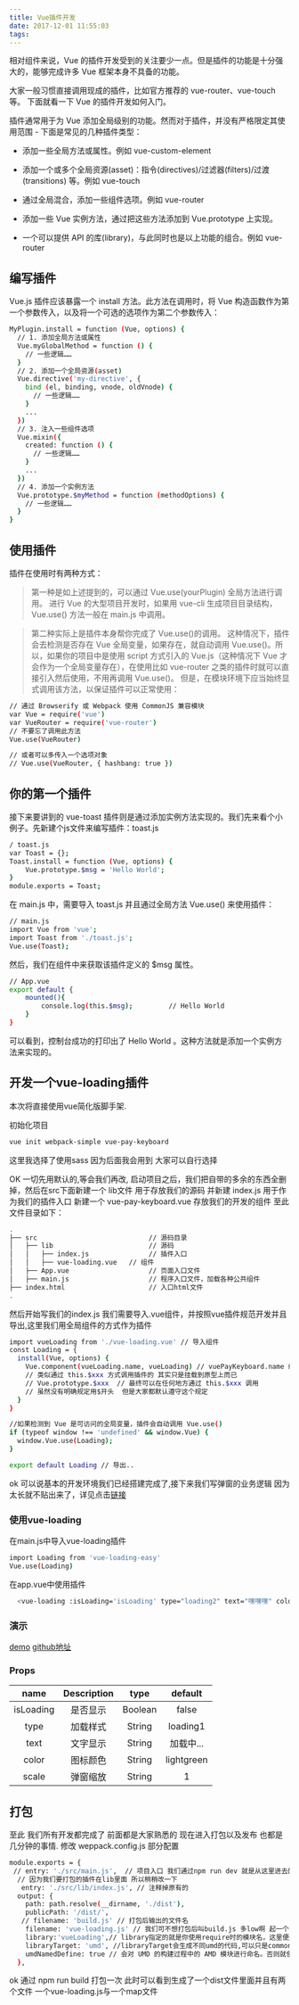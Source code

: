 ```yaml
---
title: Vue插件开发
date: 2017-12-01 11:55:03
tags:
---
```

相对组件来说，Vue 的插件开发受到的关注要少一点。但是插件的功能是十分强大的，能够完成许多 Vue 框架本身不具备的功能。 

大家一般习惯直接调用现成的插件，比如官方推荐的 vue-router、vue-touch 等。 下面就看一下 Vue 的插件开发如何入门。

<!-- more -->

插件通常用于为 Vue 添加全局级别的功能。然而对于插件，并没有严格限定其使用范围 - 下面是常见的几种插件类型：

- 添加一些全局方法或属性。例如 vue-custom-element

- 添加一个或多个全局资源(asset)：指令(directives)/过滤器(filters)/过渡(transitions) 等。例如 vue-touch

- 通过全局混合，添加一些组件选项。例如 vue-router

- 添加一些 Vue 实例方法，通过把这些方法添加到 Vue.prototype 上实现。

- 一个可以提供 API 的库(library)，与此同时也是以上功能的组合。例如 vue-router

## 编写插件

Vue.js 插件应该暴露一个 install 方法。此方法在调用时，将 Vue 构造函数作为第一个参数传入，以及将一个可选的选项作为第二个参数传入：

```bash
MyPlugin.install = function (Vue, options) {
  // 1. 添加全局方法或属性
  Vue.myGlobalMethod = function () {
    // 一些逻辑……
  }
  // 2. 添加一个全局资源(asset)
  Vue.directive('my-directive', {
    bind (el, binding, vnode, oldVnode) {
      // 一些逻辑……
    }
    ...
  })
  // 3. 注入一些组件选项
  Vue.mixin({
    created: function () {
      // 一些逻辑……
    }
    ...
  })
  // 4. 添加一个实例方法
  Vue.prototype.$myMethod = function (methodOptions) {
    // 一些逻辑……
  }
}
```


## 使用插件

插件在使用时有两种方式：

>第一种是如上述提到的，可以通过 Vue.use(yourPlugin) 全局方法进行调用。 进行 Vue 的大型项目开发时，如果用 vue-cli 生成项目目录结构，Vue.use() 方法一般在 main.js 中调用。


>第二种实际上是插件本身帮你完成了 Vue.use()的调用。 这种情况下，插件会去检测是否存在 Vue 全局变量，如果存在，就自动调用 Vue.use()。所以，如果你的项目中是使用 script 方式引入的 Vue.js（这种情况下 Vue 才会作为一个全局变量存在），在使用比如 vue-router 之类的插件时就可以直接引入然后使用，不用再调用 Vue.use()。 但是，在模块环境下应当始终显式调用该方法，以保证插件可以正常使用：

```bash
// 通过 Browserify 或 Webpack 使用 CommonJS 兼容模块
var Vue = require('vue')
var VueRouter = require('vue-router')
// 不要忘了调用此方法
Vue.use(VueRouter)

// 或者可以多传入一个选项对象
// Vue.use(VueRouter, { hashbang: true })
```

## 你的第一个插件

接下来要讲到的 vue-toast 插件则是通过添加实例方法实现的。我们先来看个小例子。先新建个js文件来编写插件：toast.js

```bash
/ toast.js
var Toast = {};
Toast.install = function (Vue, options) {
    Vue.prototype.$msg = 'Hello World';
}
module.exports = Toast;
```

在 main.js 中，需要导入 toast.js 并且通过全局方法 Vue.use() 来使用插件：

```bash
// main.js
import Vue from 'vue';
import Toast from './toast.js';
Vue.use(Toast);
```

然后，我们在组件中来获取该插件定义的 $msg 属性。

```bash
// App.vue
export default {
    mounted(){
        console.log(this.$msg);         // Hello World
    }
}
```
可以看到，控制台成功的打印出了 Hello World 。这种方法就是添加一个实例方法来实现的。


## 开发一个vue-loading插件

本次将直接使用vue简化版脚手架.

初始化项目
```bash
vue init webpack-simple vue-pay-keyboard
```
这里我选择了使用sass 因为后面我会用到 大家可以自行选择

OK 一切先用默认的,等会我们再改, 启动项目之后，我们把自带的多余的东西全删掉，然后在src下面新建一个 lib文件 用于存放我们的源码
并新建 index.js 用于作为我们的插件入口
新建一个 vue-pay-keyboard.vue 存放我们的开发的组件
至此 文件目录如下：
```bash
.
├── src                            // 源码目录
│   ├── lib                        // 源码
│   │   ├── index.js               // 插件入口
│   │   ├── vue-loading.vue   // 组件
│   ├── App.vue                    // 页面入口文件
│   ├── main.js                    // 程序入口文件，加载各种公共组件
├── index.html                     // 入口html文件
.

```
然后开始写我们的index.js
我们需要导入.vue组件，并按照vue插件规范开发并且导出,这里我们用全局组件的方式作为插件
```bash
import vueLoading from './vue-loading.vue' // 导入组件
const Loading = {
  install(Vue, options) {
    Vue.component(vueLoading.name, vueLoading) // vuePayKeyboard.name 组件的name属性
    // 类似通过 this.$xxx 方式调用插件的 其实只是挂载到原型上而已
    // Vue.prototype.$xxx  // 最终可以在任何地方通过 this.$xxx 调用
    // 虽然没有明确规定用$开头  但是大家都默认遵守这个规定
  }
}

//如果检测到 Vue 是可访问的全局变量，插件会自动调用 Vue.use()
if (typeof window !== 'undefined' && window.Vue) {
  window.Vue.use(Loading);
}

export default Loading // 导出..
```
ok 可以说基本的开发环境我们已经搭建完成了,接下来我们写弹窗的业务逻辑
因为太长就不贴出来了，详见点击[链接](https://github.com/linguokang/vue-loading/blob/master/src/lib/vue-loading.vue)

### 使用vue-loading
在main.js中导入vue-loading插件
```bash
import Loading from 'vue-loading-easy'
Vue.use(Loading)
```

在app.vue中使用插件
```bash
  <vue-loading :isLoading='isLoading' type="loading2" text="嘿嘿嘿" color='lightgreen' scale='1'></vue-loading>
```

### 演示

[demo](https://linguokang.github.io/vue-loading/)
[github地址](https://github.com/linguokang/vue-loading)

### Props

| name          | Description  | type     | default  |
|:-------------: |:------------:|:-----: |:-----:|
| isLoading     | 是否显示      | Boolean  |false
| type          | 加载样式      | String   |loading1
| text          | 文字显示      | String   |加载中...
| color         | 图标颜色      | String   |lightgreen
| scale         | 弹窗缩放      | String   |1

## 打包

至此 我们所有开发都完成了 前面都是大家熟悉的 现在进入打包以及发布 也都是几分钟的事情.
修改 weppack.config.js 部分配置

```bash
module.exports = {
 // entry: './src/main.js',  // 项目入口 我们通过npm run dev 就是从这里进去的 我们通过run build 打包编译也是
  // 因为我们要打包的插件在lib里面 所以稍稍改一下
   entry: './src/lib/index.js', // 注释掉原有的
  output: {
    path: path.resolve(__dirname, './dist'), 
    publicPath: '/dist/',
   // filename: 'build.js' // 打包后输出的文件名
    filename: 'vue-loading.js' // 我们可不想打包后叫build.js 多low啊 起一个与项目相对应的
    library:'vueLoading',// library指定的就是你使用require时的模块名，这里便是require("vueLoading")
    libraryTarget: 'umd', //libraryTarget会生成不同umd的代码,可以只是commonjs标准的，也可以是指amd标准的，也可以只是通过script标签引入的。
    umdNamedDefine: true // 会对 UMD 的构建过程中的 AMD 模块进行命名。否则就使用匿名的 define。
  },

```
ok 通过 npm run build 打包一次
此时可以看到生成了一个dist文件里面并且有两个文件 一个vue-loading.js与一个map文件














